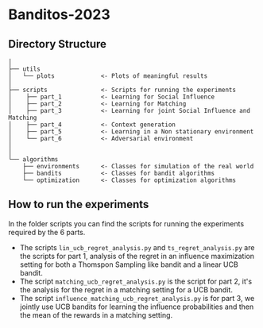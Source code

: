 # Banditos-2023


## Directory Structure
```
│
├── utils    
│   └── plots             <- Plots of meaningful results
│
├── scripts               <- Scripts for running the experiments
│    ├── part_1           <- Learning for Social Influence
│    ├── part_2           <- Learning for Matching 
│    ├── part_3           <- Learning for joint Social Influence and Matching
│    ├── part_4           <- Context generation 
│    ├── part_5           <- Learning in a Non stationary environment  
│    └── part_6           <- Adversarial environment
│
│
└── algorithms
    ├── environments      <- Classes for simulation of the real world
    ├── bandits           <- Classes for bandit algorithms
    └── optimization      <- Classes for optimization algorithms
```
## How to run the experiments
In the folder scripts you can find the scripts for running the experiments required by the 6 parts.  
- The scripts `lin_ucb_regret_analysis.py` and `ts_regret_analysis.py` are the scripts for part 1, 
analysis of the regret in an influence maximization setting for both a Thomspon Sampling like bandit
and a linear UCB bandit.  
- The script `matching_ucb_regret_analysis.py` is the script for part 2, it's the analysis for the regret
in a matching setting for a UCB bandit.   
- The script `influence_matching_ucb_regret_analysis.py` is for part 3, we jointly use UCB bandits for learning
the influence probabilities and then the mean of the rewards in a matching setting.
